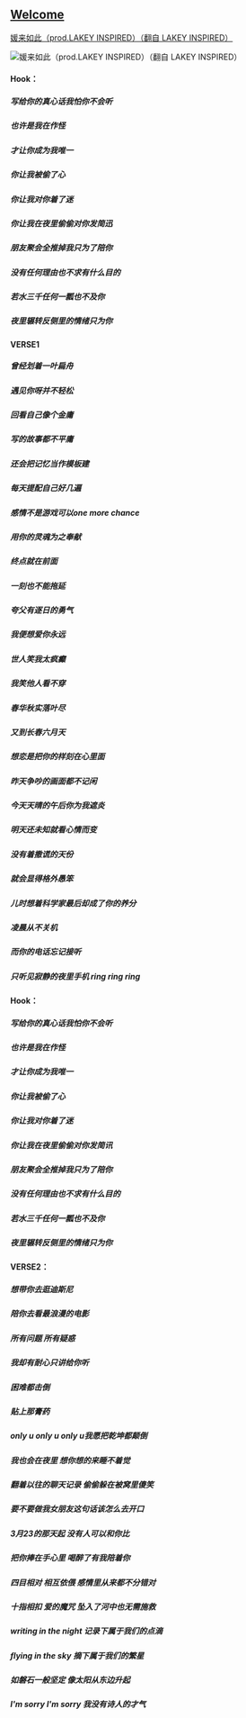 ## [Welcome  ](https://zkeq.github.io/zkeq/%C2%B7index.htm)

[媛来如此（prod.LAKEY INSPIRED）（翻自 LAKEY INSPIRED）](https://music.163.com/#/song?id=1386617144)

![媛来如此（prod.LAKEY INSPIRED）（翻自 LAKEY INSPIRED）](http://p2.music.126.net/YqmBePdnihH4u1nmVazu3A==/109951164322518577.jpg?param=200y200 "媛来如此（prod.LAKEY INSPIRED）（翻自 LAKEY INSPIRED）")

#### Hook：
##### 写给你的真心话我怕你不会听
##### 也许是我在作怪
##### 才让你成为我唯一
##### 你让我被偷了心
##### 你让我对你着了迷
##### 你让我在夜里偷偷对你发简迅
##### 朋友聚会全推掉我只为了陪你
##### 没有任何理由也不求有什么目的
##### 若水三千任何一瓢也不及你
##### 夜里辗转反侧里的情绪只为你

#### VERSE1
##### 曾经划着一叶扁舟
##### 遇见你呀并不轻松
##### 回看自己像个金庸
##### 写的故事都不平庸
##### 还会把记忆当作模板建
##### 每天提配自己好几遍
##### 感情不是游戏可以one more chance
##### 用你的灵魂为之奉献
##### 终点就在前面
##### 一刻也不能拖延
##### 夸父有逐日的勇气
##### 我便想爱你永远
##### 世人笑我太疯癫
##### 我笑他人看不穿
##### 春华秋实落叶尽
##### 又到长春六月天
##### 想恋是把你的样刻在心里面
##### 昨天争吵的画面都不记闲
##### 今天天晴的午后你为我遮炎
##### 明天还未知就看心情而变
##### 没有着撒谎的天份
##### 就会显得格外愚笨
##### 儿时想着科学家最后却成了你的养分
##### 凌晨从不关机
##### 而你的电话忘记接听
##### 只听见寂静的夜里手机 ring ring ring

#### Hook：
##### 写给你的真心话我怕你不会听
##### 也许是我在作怪
##### 才让你成为我唯一
##### 你让我被偷了心
##### 你让我对你着了迷
##### 你让我在夜里偷偷对你发简讯
##### 朋友聚会全推掉我只为了陪你
##### 没有任何理由也不求有什么目的
##### 若水三千任何一瓢也不及你
##### 夜里辗转反侧里的情绪只为你

#### VERSE2：
##### 想带你去逛迪斯尼
##### 陪你去看最浪漫的电影
##### 所有问题 所有疑惑
##### 我却有耐心只讲给你听
##### 困难都击倒
##### 贴上那膏药
##### only u only u only u我愿把乾坤都颠倒
##### 我也会在夜里 想你想的来睡不着觉
##### 翻着以往的聊天记录 偷偷躲在被窝里傻笑
##### 要不要做我女朋友这句话该怎么去开口
##### 3月23的那天起 没有人可以和你比
##### 把你捧在手心里 喝醉了有我陪着你
##### 四目相对 相互依偎 感情里从来都不分错对
##### 十指相扣 爱的魔咒 坠入了河中也无需施救
##### writing in the night 记录下属于我们的点滴
##### flying in the sky   摘下属于我们的繁星
##### 如磐石一般坚定  像太阳从东边升起
##### I'm sorry I'm sorry 我没有诗人的才气








<audio id="bgmMusic" src="http://music.163.com/song/media/outer/url?id=1386617144.mp3" preload="auto" type="audio/mp3" autoplay loop></audio>
